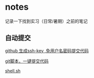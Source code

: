 # notes

记录一下找到实习（日常/暑期）之前的笔记

## 自动提交 

[github 生成ssh-key ,免用户名密码提交代码](https://blog.csdn.net/qq_33398459/article/details/97397812)

[git脚本，一键提交代码](https://blog.csdn.net/Jie0817/article/details/121650229)

[shell.sh](https://github.com/erdengk/notes/blob/main/shell.sh)